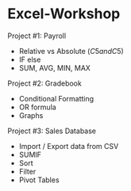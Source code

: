 # Excel-Workshop

Project #1: Payroll
- Relative vs Absolute ($C5 and C$5)
- IF else 
- SUM, AVG, MIN, MAX

Project #2: Gradebook
- Conditional Formatting
- OR formula 
- Graphs 

Project #3: Sales Database
- Import / Export data from CSV
- SUMIF
- Sort
- Filter
- Pivot Tables

